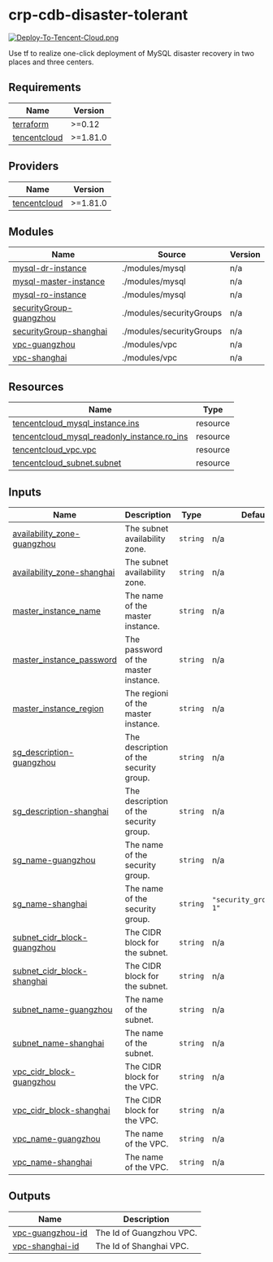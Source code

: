 # crp-cdb-disaster-tolerant

[![Deploy-To-Tencent-Cloud.png](https://i.postimg.cc/Y9SjcNrP/Deploy-To-Tencent-Cloud.png)](https://console.cloud.tencent.com/crp/template/template-1nfsug)

Use tf to realize one-click deployment of MySQL disaster recovery in two places and three centers.

<!-- BEGIN_TF_DOCS -->
## Requirements

| Name | Version |
|------|---------|
| <a name="requirement_terraform"></a> [terraform](#requirement\_terraform) | >=0.12 |
| <a name="requirement_tencentcloud"></a> [tencentcloud](#requirement\_tencentcloud) | >=1.81.0 |

## Providers

| Name | Version |
|------|---------|
| <a name="provider_tencentcloud"></a> [tencentcloud](#provider\_tencentcloud) | >=1.81.0 |

## Modules

| Name | Source | Version |
|------|--------|---------|
| <a name="module_mysql-dr-instance"></a> [mysql-dr-instance](#module\_mysql-dr-instance) | ./modules/mysql | n/a |
| <a name="module_mysql-master-instance"></a> [mysql-master-instance](#module\_mysql-master-instance) | ./modules/mysql | n/a |
| <a name="module_mysql-ro-instance"></a> [mysql-ro-instance](#module\_mysql-ro-instance) | ./modules/mysql | n/a |
| <a name="module_securityGroup-guangzhou"></a> [securityGroup-guangzhou](#module\_securityGroup-guangzhou) | ./modules/securityGroups | n/a |
| <a name="module_securityGroup-shanghai"></a> [securityGroup-shanghai](#module\_securityGroup-shanghai) | ./modules/securityGroups | n/a |
| <a name="module_vpc-guangzhou"></a> [vpc-guangzhou](#module\_vpc-guangzhou) | ./modules/vpc | n/a |
| <a name="module_vpc-shanghai"></a> [vpc-shanghai](#module\_vpc-shanghai) | ./modules/vpc | n/a |

## Resources


| Name                                                                                                                                                    | Type |
|---------------------------------------------------------------------------------------------------------------------------------------------------------|------|
| [tencentcloud_mysql_instance.ins](https://registry.terraform.io/providers/tencentcloudstack/tencentcloud/latest/docs/resources/mysql_instance)             | resource |
| [tencentcloud_mysql_readonly_instance.ro_ins](https://registry.terraform.io/providers/tencentcloudstack/tencentcloud/latest/docs/resources/mysql_readonly_instance) | resource |
| [tencentcloud_vpc.vpc](https://registry.terraform.io/providers/tencentcloudstack/tencentcloud/latest/docs/data-sources/vpc)                        | resource |
| [tencentcloud_subnet.subnet](https://registry.terraform.io/providers/tencentcloudstack/tencentcloud/latest/docs/data-sources/subnet)                  | resource |

## Inputs

| Name | Description | Type | Default | Required |
|------|-------------|------|---------|:--------:|
| <a name="input_availability_zone-guangzhou"></a> [availability\_zone-guangzhou](#input\_availability\_zone-guangzhou) | The subnet availability zone. | `string` | n/a | yes |
| <a name="input_availability_zone-shanghai"></a> [availability\_zone-shanghai](#input\_availability\_zone-shanghai) | The subnet availability zone. | `string` | n/a | yes |
| <a name="input_master_instance_name"></a> [master\_instance\_name](#input\_master\_instance\_name) | The name of the master instance. | `string` | n/a | yes |
| <a name="input_master_instance_password"></a> [master\_instance\_password](#input\_master\_instance\_password) | The password of the master instance. | `string` | n/a | yes |
| <a name="input_master_instance_region"></a> [master\_instance\_region](#input\_master\_instance\_region) | The regioni of the master instance. | `string` | n/a | yes |
| <a name="input_sg_description-guangzhou"></a> [sg\_description-guangzhou](#input\_sg\_description-guangzhou) | The description of the security group. | `string` | n/a | yes |
| <a name="input_sg_description-shanghai"></a> [sg\_description-shanghai](#input\_sg\_description-shanghai) | The description of the security group. | `string` | n/a | yes |
| <a name="input_sg_name-guangzhou"></a> [sg\_name-guangzhou](#input\_sg\_name-guangzhou) | The name of the security group. | `string` | n/a | yes |
| <a name="input_sg_name-shanghai"></a> [sg\_name-shanghai](#input\_sg\_name-shanghai) | The name of the security group. | `string` | `"security_group_name-1"` | no |
| <a name="input_subnet_cidr_block-guangzhou"></a> [subnet\_cidr\_block-guangzhou](#input\_subnet\_cidr\_block-guangzhou) | The CIDR block for the subnet. | `string` | n/a | yes |
| <a name="input_subnet_cidr_block-shanghai"></a> [subnet\_cidr\_block-shanghai](#input\_subnet\_cidr\_block-shanghai) | The CIDR block for the subnet. | `string` | n/a | yes |
| <a name="input_subnet_name-guangzhou"></a> [subnet\_name-guangzhou](#input\_subnet\_name-guangzhou) | The name of the subnet. | `string` | n/a | yes |
| <a name="input_subnet_name-shanghai"></a> [subnet\_name-shanghai](#input\_subnet\_name-shanghai) | The name of the subnet. | `string` | n/a | yes |
| <a name="input_vpc_cidr_block-guangzhou"></a> [vpc\_cidr\_block-guangzhou](#input\_vpc\_cidr\_block-guangzhou) | The CIDR block for the VPC. | `string` | n/a | yes |
| <a name="input_vpc_cidr_block-shanghai"></a> [vpc\_cidr\_block-shanghai](#input\_vpc\_cidr\_block-shanghai) | The CIDR block for the VPC. | `string` | n/a | yes |
| <a name="input_vpc_name-guangzhou"></a> [vpc\_name-guangzhou](#input\_vpc\_name-guangzhou) | The name of the VPC. | `string` | n/a | yes |
| <a name="input_vpc_name-shanghai"></a> [vpc\_name-shanghai](#input\_vpc\_name-shanghai) | The name of the VPC. | `string` | n/a | yes |

## Outputs

| Name | Description |
|------|-------------|
| <a name="output_vpc-guangzhou-id"></a> [vpc-guangzhou-id](#output\_vpc-guangzhou-id) | The Id of Guangzhou VPC. |
| <a name="output_vpc-shanghai-id"></a> [vpc-shanghai-id](#output\_vpc-shanghai-id) | The Id of Shanghai VPC. |
<!-- END_TF_DOCS -->
